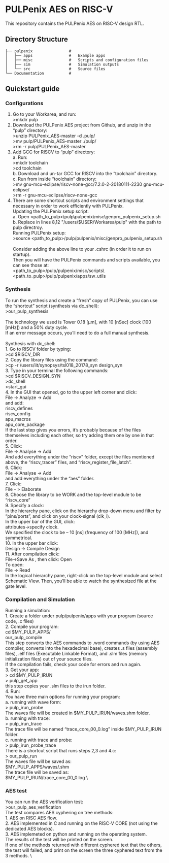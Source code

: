 # PULPenix AES on RISC-V

This repository contains the PULPenix AES on RISC-V design RTL.

## Directory Structure

    ├── pulpenix               	#
    │   ├── apps                #   Example apps 
    │   ├── misc             	#	Scripts and configuration files
    │   ├── sim					#	Simulation outputs
    │   └── src           		#	Source files
    └── Documentation           #

## Quickstart guide

### Configurations
1.	Go to your Workarea, and run: \
		>mkdir pulp 
2.	Download the PULPenix AES project from Github, and unzip in the “pulp” directory: \
		>unzip PULPenix_AES-master -d .pulp/ \
		>mv pulp/PULPenix_AES-master ./pulp/ \
		>rm -r pulp/PULPenix_AES-master 
3.	Add GCC for RISCV to “pulp” directory: \
	a.	Run: \
			>mkdir toolchain \
			>cd toolchain \
	b.	Download and un-tar GCC for RISCV into the “toolchain” directory. \
	c.	Run from inside “toolchain” directory: \
			>mv gnu-mcu-eclipse/riscv-none-gcc/7.2.0-2-20180111-2230 gnu-mcu-eclipse/ \
			>rm -r gnu-mcu-eclipse/riscv-none-gcc 
4.	There are some shortcut scripts and environment settings that necessary in order to work efficiently with PULPenix. \
	Updating the PULPenix setup script: \
	a.	Open <path_to_pulp>\pulp\pulpenix\misc\genpro_pulpenix_setup.sh \
	b.	Replace in lines 8,12 "/users/$USER/Workarea/pulp" with the path to pulp directroy. \
	Running PULPenix setup: \
		>source <path_to_pulp>/pulp/pulpenix/misc/genpro_pulpenix_setup.sh \
	 \
	Consider adding the above line to your .cshrc (in order it to run on startup). \
	Then you will have the PULPenix commands and scripts available, you can see those at: \
		<path_to_pulp>/pulp/pulpenix/misc/scripts\ \
		<path_to_pulp>/pulp/pulpenix/apps/sw_utils 
### Synthesis
To run the synthesis and create a “fresh” copy of PULPenix, you can use the “shortcut” script (synthesis via dc_shell): \
	>our_pulp_synthesis \
 \
The technology we used is Tower 0.18 [μm], with 10 [nSec] clock (100 [mHz]) and a 50% duty cycle. \
If an error message occurs, you’ll need to do a full manual synthesis. \
 \
Synthesis with dc_shell: \
	1.	Go to RISCV folder by typing: \
			>cd $RISCV_DIR \
	2.	Copy the library files using the command: \
			>cp -r /users/iit/synopsys/tsl018_20178_syn design_syn \
	3.	Type in your terminal the following commands: \
			>cd $RISCV_DESIGN_SYN \
			>dc_shell \
			>start_gui \
	4.	In the GUI that opened, go to the upper left corner and click: \
			File -> Analyze -> Add \
		and add: \
			riscv_defines \
			riscv_config \
			apu_macros \
			apu_core_package \
	If the last step gives you errors, it’s probably because of the files themselves including each other, so try adding them one by one in that order. \
	5.	Click: \
			File -> Analyse -> Add \
		And add everything under the “riscv” folder, except the files mentioned above, the “riscv_tracer” files, and “riscv_register_file_latch”. \
	6.	Click: \
			File -> Analyse -> Add \
		and add everything under the “aes” folder. \
	7.	Click: \
			File - > Elaborate \
	8.	Choose the library to be WORK and the top-level module to be “riscv_core” \
	9.	Specify a clock: \
			In the hierarchy pane, click on the hierarchy drop-down menu and filter by “pins/ports”, and click on your clock-signal (clk_i). \
			In the upper bar of the GUI, click: \
				attributes->specify clock. \
			We specified the clock to be – 10 [ns] (frequency of 100 [MHz]), and symmetrical. \
	10.	In the upper bar click: \
			Design -> Compile Design \
	11.	After compilation click: \
			File->Save As <name>,  then click: Open \
		To open: \
			File -> Read <name> \
		In the logical hierarchy pane, right-click on the top-level module and select Schematic View. Then, you’ll be able to watch the synthesized file at the gate level. 
### Compilation and Simulation
Running a simulation: \
	1.	Create a folder under pulp/pulpenix/apps with your program (source code, .c files) \
	2.	Compile your program: \
			cd $MY_PULP_APPS/<progname> \
			our_pulp_compile <progname> \
		This step converts the AES commands to .word commands (by using AES compiler, converts into the hexadecimal base), creates .s files (assembly files), .elf files (Executable Linkable Format), and .slm files (memory initialization files) out of your source files. \
		If the compilation fails, check your code for errors and run again. \
	3.	Get your app: \
			> cd $MY_PULP_IRUN \
			> pulp_get_app <progname> \
		this step copies your .slm files to the irun folder. \
	4.	Run: \
			You have three main options for running your program: \
				a.	running with wave form: \
						> pulp_irun_probe \
					The waves file will be created in $MY_PULP_IRUN/waves.shm folder. \
				b.	running with trace: \
						> pulp_irun_trace \
					The trace file will be named “trace_core_00_0.log” inside $MY_PULP_IRUN folder. \
				c.	running with trace and probe: \
						> pulp_irun_probe_trace \
			There is a shortcut script that runs steps 2,3 and 4.c: \
				> our_pulp_run <progname> \
			The waves file will be saved as: \
				$MY_PULP_APPS/waves/<name>.shm \
			The trace file will be saved as: \
				$MY_PULP_IRUN/trace_core_00_0.log \
### AES test
You can run the AES verification test: \
	>our_pulp_aes_verification \
The test compares AES cyphering on tree methods: \
	1.	AES on RISC AES flow. \
	2.	AES implemented in C and running on the RISC-V CORE (not using the dedicated AES blocks). \
	3.	AES implemeted on python and running on the operating system. \
The results of the test will be printed on the screen. \
If one of the methods returned with different cyphered text that the others, the test will failed, and print on the screen the three cyphered text from the 3 methods. \